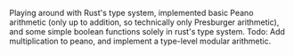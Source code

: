 Playing around with Rust's type system, implemented basic Peano arithmetic (only up to addition, so technically only Presburger arithmetic), and some simple boolean functions solely in rust's type system. Todo: Add multiplication to peano, and implement a type-level modular arithmetic.